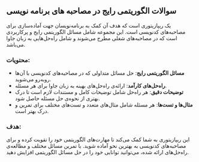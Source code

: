 

## سوالات الگوریتمی رایج در مصاحبه های برنامه نویسی

یک ریپازیتوری است که هدف آن کمک به برنامه‌نویسان جهت آماده‌سازی برای مصاحبه‌های کدنویسی است. این مجموعه شامل مسائل الگوریتمی رایج و پرکاربردی است که در مصاحبه‌های شغلی مطرح می‌شوند و شامل راه‌حل‌هایی به زبان جاوا می‌باشد.

### محتویات:
- **مسائل الگوریتمی رایج**: حل مسائل متداولی که در مصاحبه‌های کدنویسی با آن‌ها روبه‌رو می‌شوید.
- **راه‌حل‌های کارآمد**: ارائه‌ی راه‌حل‌های بهینه به زبان جاوا برای هر مسئله.
- **توضیحات دقیق**: هر راه‌حل شامل توضیحات کامل و مستندات لازم است تا درک بهتری از نحوه‌ی حل مسئله حاصل شود.
- **مثال‌ها و تست‌ها**: هر مسئله شامل مثال‌های متعدد و تست‌های مختلف برای تمرین و درک بهتر است.

### هدف:
این ریپازیتوری به شما کمک می‌کند تا مهارت‌های الگوریتمی خود را تقویت کرده و برای مصاحبه‌های کدنویسی به بهترین نحو آماده شوید. با تمرین مسائل مختلف و مطالعه‌ی راه‌حل‌های ارائه شده، می‌توانید توانایی خود را در حل مسائل الگوریتمی افزایش دهید.
